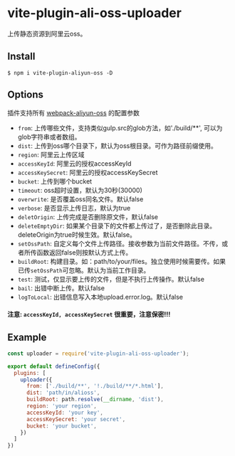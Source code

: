 # vite-plugin-ali-oss-uploader
上传静态资源到阿里云oss。

Install
------------------------
```shell
$ npm i vite-plugin-aliyun-oss -D
```

Options
------------------------

插件支持所有 [webpack-aliyun-oss](https://www.npmjs.com/package/webpack-aliyun-oss) 的配置参数

- `from`: 上传哪些文件，支持类似gulp.src的glob方法，如'./build/**', 可以为glob字符串或者数组。
- `dist`: 上传到oss哪个目录下，默认为oss根目录。可作为路径前缀使用。
- `region`: 阿里云上传区域
- `accessKeyId`: 阿里云的授权accessKeyId
- `accessKeySecret`: 阿里云的授权accessKeySecret
- `bucket`: 上传到哪个bucket
- `timeout`: oss超时设置，默认为30秒(30000)
- `overwrite`: 是否覆盖oss同名文件。默认false
- `verbose`: 是否显示上传日志，默认为true
- `deletOrigin`: 上传完成是否删除原文件，默认false
- `deleteEmptyDir`: 如果某个目录下的文件都上传过了，是否删除此目录。deleteOrigin为true时候生效。默认false。
- `setOssPath`: 自定义每个文件上传路径。接收参数为当前文件路径。不传，或者所传函数返回false则按默认方式上传。
- `buildRoot`: 构建目录。如：path/to/your/files。独立使用时候需要传。如果已传`setOssPath`可忽略。默认为当前工作目录。
- `test`: 测试，仅显示要上传的文件，但是不执行上传操作。默认false
- `bail`: 出错中断上传。默认false
- `logToLocal`: 出错信息写入本地upload.error.log。默认false

#### 注意: `accessKeyId, accessKeySecret` 很重要，注意保密!!!

Example
------------------------

```javascript
const uploader = require('vite-plugin-ali-oss-uploader');

export default defineConfig({
  plugins: [
    uploader({
      from: ['./build/**', '!./build/**/*.html'],
      dist: 'path/in/alioss',
      buildRoot: path.resolve(__dirname, 'dist'),
      region: 'your region',
      accessKeyId: 'your key',
      accessKeySecret: 'your secret',
      bucket: 'your bucket',
    })
  ]
})
```   
